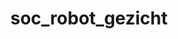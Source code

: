 ---
layout: redirect
title: soc_robot_gezicht
permalink: /test/gezicht
redirect_url: "https://teachinglondoncomputing.org/resources/inspiring-unplugged-classroom-activities/the-create-a-face-activity/"
---